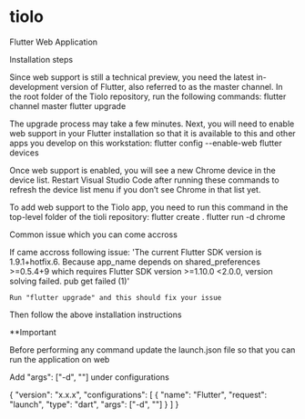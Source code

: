 
# tiolo
Flutter Web Application

Installation steps	

Since web support is still a technical preview, you need the latest in-development version of Flutter, also referred to as the master channel. In the root folder of the Tiolo repository, run the following commands:
    flutter channel master
    flutter upgrade

The upgrade process may take a few minutes. Next, you will need to enable web support in your Flutter installation so that it is available to this and other apps you develop on this workstation:
    flutter config --enable-web
    flutter devices

Once web support is enabled, you will see a new Chrome device in the device list. Restart Visual Studio Code after running these commands to refresh the device list menu if you don’t see Chrome in that list yet.

To add web support to the Tiolo app, you need to run this command in the top-level folder of the tioli repository:
    flutter create .
    flutter run -d chrome


Common issue which you can come accross

If came accross following issue:
'The current Flutter SDK version is 1.9.1+hotfix.6. Because app_name depends on shared_preferences >=0.5.4+9 which requires Flutter SDK version >=1.10.0 <2.0.0, version solving failed. pub get failed (1)'

    Run "flutter upgrade" and this should fix your issue

Then follow the above installation instructions


**Important

Before performing any command update the launch.json file so that you can run the application on web

Add "args": ["-d", "<device name from adb devices output>"] under configurations  
 
{
    "version": "x.x.x",
    "configurations": [
        {
            "name": "Flutter",
            "request": "launch",
            "type": "dart",
            "args": ["-d", "<device name from adb devices output>"]
        }
    ]
}

